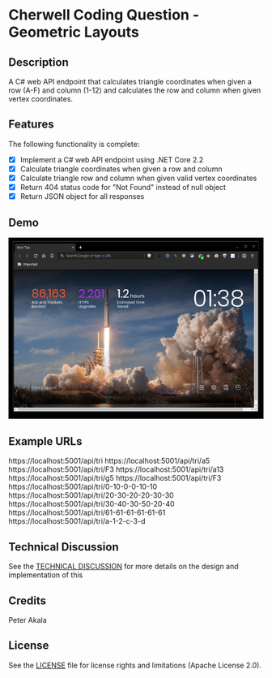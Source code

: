 # Cherwell Coding Question - Geometric Layouts

## Description

A C# web API endpoint that calculates triangle coordinates when given a row (A-F) and column (1-12) and calculates the row and column when given vertex coordinates.

## Features

The following functionality is complete:

* [x] Implement a C# web API endpoint using .NET Core 2.2
* [x] Calculate triangle coordinates when given a row and column
* [x] Calculate triangle row and column when given valid vertex coordinates
* [x] Return 404 status code for "Not Found" instead of null object
* [x] Return JSON object for all responses

## Demo

<img src='cherwell2020.gif' title='Geometric Layouts animated demo' width='' alt='Geometric Layouts demo' />

## Example URLs

https://localhost:5001/api/tri
https://localhost:5001/api/tri/a5
https://localhost:5001/api/tri/F3
https://localhost:5001/api/tri/a13
https://localhost:5001/api/tri/g5
https://localhost:5001/api/tri/F3
https://localhost:5001/api/tri/0-10-0-0-10-10
https://localhost:5001/api/tri/20-30-20-20-30-30
https://localhost:5001/api/tri/30-40-30-50-20-40
https://localhost:5001/api/tri/61-61-61-61-61-61
https://localhost:5001/api/tri/a-1-2-c-3-d

## Technical Discussion

See the [TECHNICAL DISCUSSION](TECHNICAL_DISCUSSION.md) for more details on the design and implementation of this

## Credits

Peter Akala

## License

See the [LICENSE](LICENSE.md) file for license rights and limitations (Apache License 2.0).
